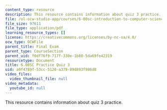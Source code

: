 ```yaml
---
content_type: resource
description: This resource contains information about quiz 3 practice.
file: /ol-ocw-studio-app/courses/6-00sc-introduction-to-computer-science-and-programming-spring-2011/a9f4789f53cc5120a37989d893f986d8_MIT6_00SCS11_q3_practice.pdf
file_size: 97611
file_type: application/pdf
learning_resource_types: []
license: https://creativecommons.org/licenses/by-nc-sa/4.0/
ocw_type: OCWFile
parent_title: Final Exam
parent_type: CourseSection
parent_uid: f0df76f9-717f-330e-1b80-5da69fe42319
resourcetype: Document
title: 6.00SC Practice Quiz 3
uid: a9f4789f-53cc-5120-a379-89d893f986d8
video_files:
  video_thumbnail_file: null
video_metadata:
  youtube_id: null
---
```

This resource contains information about quiz 3 practice.